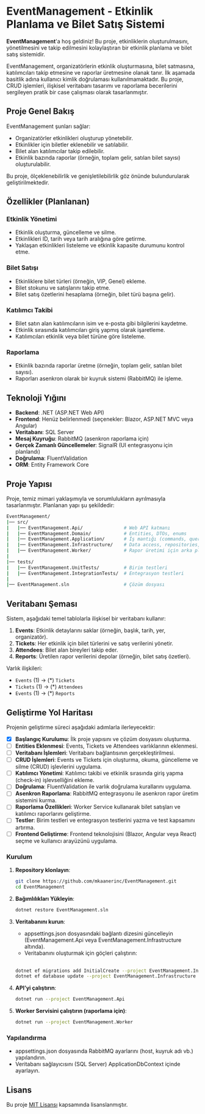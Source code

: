 # EventManagement - Etkinlik Planlama ve Bilet Satış Sistemi

**EventManagement**'a hoş geldiniz! Bu proje, etkinliklerin oluşturulmasını, yönetilmesini ve takip edilmesini kolaylaştıran bir etkinlik planlama ve bilet satış sistemidir.

EventManagement, organizatörlerin etkinlik oluşturmasına, bilet satmasına, katılımcıları takip etmesine ve raporlar üretmesine olanak tanır. İlk aşamada basitlik adına kullanıcı kimlik doğrulaması kullanılmamaktadır. Bu proje, CRUD işlemleri, ilişkisel veritabanı tasarımı ve raporlama becerilerini sergileyen pratik bir case çalışması olarak tasarlanmıştır.

## Proje Genel Bakış

EventManagement şunları sağlar:
- Organizatörler etkinlikleri oluşturup yönetebilir.
- Etkinlikler için biletler eklenebilir ve satılabilir.
- Bilet alan katılımcılar takip edilebilir.
- Etkinlik bazında raporlar (örneğin, toplam gelir, satılan bilet sayısı) oluşturulabilir.

Bu proje, ölçeklenebilirlik ve genişletilebilirlik göz önünde bulundurularak geliştirilmektedir.

## Özellikler (Planlanan)

### Etkinlik Yönetimi
- Etkinlik oluşturma, güncelleme ve silme.
- Etkinlikleri ID, tarih veya tarih aralığına göre getirme.
- Yaklaşan etkinlikleri listeleme ve etkinlik kapasite durumunu kontrol etme.

### Bilet Satışı
- Etkinliklere bilet türleri (örneğin, VIP, Genel) ekleme.
- Bilet stokunu ve satışlarını takip etme.
- Bilet satış özetlerini hesaplama (örneğin, bilet türü başına gelir).

### Katılımcı Takibi
- Bilet satın alan katılımcıların isim ve e-posta gibi bilgilerini kaydetme.
- Etkinlik sırasında katılımcıları giriş yapmış olarak işaretleme.
- Katılımcıları etkinlik veya bilet türüne göre listeleme.

### Raporlama
- Etkinlik bazında raporlar üretme (örneğin, toplam gelir, satılan bilet sayısı).
- Raporları asenkron olarak bir kuyruk sistemi (RabbitMQ) ile işleme.

## Teknoloji Yığını

- **Backend**: .NET (ASP.NET Web API)
- **Frontend**: Henüz belirlenmedi (seçenekler: Blazor, ASP.NET MVC veya Angular)
- **Veritabanı**: SQL Server
- **Mesaj Kuyruğu**: RabbitMQ (asenkron raporlama için)
- **Gerçek Zamanlı Güncellemeler**: SignalR (UI entegrasyonu için planlandı)
- **Doğrulama**: FluentValidation
- **ORM**: Entity Framework Core

## Proje Yapısı

Proje, temiz mimari yaklaşımıyla ve sorumlulukların ayrılmasıyla tasarlanmıştır. Planlanan yapı şu şekildedir:

```bash
EventManagement/
|── src/
|   |── EventManagement.Api/               # Web API katmanı
|   |── EventManagement.Domain/            # Entities, DTOs, enums
|   |── EventManagement.Application/       # İş mantığı (commands, queries, handlers, iş kuralları)
|   |── EventManagement.Infrastructure/    # Data access, repositories, RabbitMQ entegrasyonu
|   |── EventManagement.Worker/            # Rapor üretimi için arka plan servisi
|   
|── tests/
|   |── EventManagement.UnitTests/         # Birim testleri
|   |── EventManagement.IntegrationTests/  # Entegrasyon testleri
|
|── EventManagement.sln                    # Çözüm dosyası
```

## Veritabanı Şeması

Sistem, aşağıdaki temel tablolarla ilişkisel bir veritabanı kullanır:

1. **Events**: Etkinlik detaylarını saklar (örneğin, başlık, tarih, yer, organizatör).
2. **Tickets**: Her etkinlik için bilet türlerini ve satış verilerini yönetir.
3. **Attendees**: Bilet alan bireyleri takip eder.
4. **Reports**: Üretilen rapor verilerini depolar (örneğin, bilet satış özetleri).

Varlık ilişkileri:
- `Events` (1) → (*) `Tickets`
- `Tickets` (1) → (*) `Attendees`
- `Events` (1) → (*) `Reports`

## Geliştirme Yol Haritası

Projenin geliştirme süreci aşağıdaki adımlarla ilerleyecektir:

- [X] **Başlangıç Kurulumu**: İlk proje yapısını ve çözüm dosyasını oluşturma.
- [ ] **Entities Eklenmesi**: Events, Tickets ve Attendees varlıklarının eklenmesi.
- [ ] **Veritabanı İşlemleri**: Veritabanı bağlantısının gerçekleştirilmesi.
- [ ] **CRUD İşlemleri**: Events ve Tickets için oluşturma, okuma, güncelleme ve silme (CRUD) işlevlerini uygulama.
- [ ] **Katılımcı Yönetimi**: Katılımcı takibi ve etkinlik sırasında giriş yapma (check-in) işlevselliğini ekleme.
- [ ] **Doğrulama**: FluentValidation ile varlık doğrulama kurallarını uygulama.
- [ ] **Asenkron Raporlama**: RabbitMQ entegrasyonu ile asenkron rapor üretim sistemini kurma.
- [ ] **Raporlama Özellikleri**: Worker Service kullanarak bilet satışları ve katılımcı raporlarını geliştirme.
- [ ] **Testler**: Birim testleri ve entegrasyon testlerini yazma ve test kapsamını artırma.
- [ ] **Frontend Geliştirme**: Frontend teknolojisini (Blazor, Angular veya React) seçme ve kullanıcı arayüzünü uygulama.

### Kurulum
1. **Repository klonlayın**:
   ```bash
   git clone https://github.com/mkaanerinc/EventManagement.git
   cd EventManagement
   ```

2. **Bağımlılıkları Yükleyin**:
   ```bash
   dotnet restore EventManagement.sln
   ```

3. **Veritabanını kurun**:
   - appsettings.json dosyasındaki bağlantı dizesini güncelleyin (EventManagement.Api veya EventManagement.Infrastructure altında).
   - Veritabanını oluşturmak için göçleri çalıştırın:
   <br><br>
   ```bash
   dotnet ef migrations add InitialCreate --project EventManagement.Infrastructure
   dotnet ef database update --project EventManagement.Infrastructure
   ```
   
4. **API’yi çalıştırın**:
   ```bash
   dotnet run --project EventManagement.Api
   ```
   
5. **Worker Servisini çalıştırın (raporlama için)**:
   ```bash
   dotnet run --project EventManagement.Worker
   ```
### Yapılandırma
- appsettings.json dosyasında RabbitMQ ayarlarını (host, kuyruk adı vb.) yapılandırın.
- Veritabanı sağlayıcısını (SQL Server) ApplicationDbContext içinde ayarlayın.

## Lisans

Bu proje [MIT Lisansı](https://opensource.org/licenses/MIT) kapsamında lisanslanmıştır.
